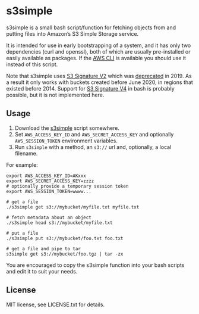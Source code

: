 # s3simple

s3simple is a small bash script/function for fetching objects from and putting
files into Amazon’s S3 Simple Storage service.

It is intended for use in early bootstrapping of a system, and it has only two
dependencies (curl and openssl), both of which are usually pre-installed or
easily available as packages. If the [AWS CLI][] is available you should use it
instead of this script.

Note that s3simple uses [S3 Signature V2][] which was [deprecated] in 2019. As
a result it only works with buckets created before June 2020, in regions that
existed before 2014. Support for [S3 Signature V4][] in bash is probably
possible, but it is not implemented here.

[AWS CLI]: https://aws.amazon.com/cli/
[S3 Signature V2]: https://docs.aws.amazon.com/general/latest/gr/signature-version-2.html
[S3 Signature V4]: https://docs.aws.amazon.com/AmazonS3/latest/API/sig-v4-authenticating-requests.html
[deprecated]: https://aws.amazon.com/blogs/aws/amazon-s3-update-sigv2-deprecation-period-extended-modified/

## Usage

1. Download the [s3simple](s3simple) script somewhere.
2. Set `AWS_ACCESS_KEY_ID` and `AWS_SECRET_ACCESS_KEY` and optionally
`AWS_SESSION_TOKEN` environment variables.
3. Run `s3simple` with a method, an `s3://` url and, optionally, a local
filename.

For example:

    export AWS_ACCESS_KEY_ID=AKxxx
    export AWS_SECRET_ACCESS_KEY=zzzz
    # optionally provide a temporary session token
    export AWS_SESSION_TOKEN=wwww...

    # get a file
    ./s3simple get s3://mybucket/myfile.txt myfile.txt

    # fetch metadata about an object
    ./s3simple head s3://mybucket/myfile.txt

    # put a file
    ./s3simple put s3://mybucket/foo.txt foo.txt

    # get a file and pipe to tar
    s3simple get s3://mybucket/foo.tgz | tar -zx

You are encouraged to copy the s3simple function into your bash scripts and edit
it to suit your needs.

## License

MIT license, see LICENSE.txt for details.
